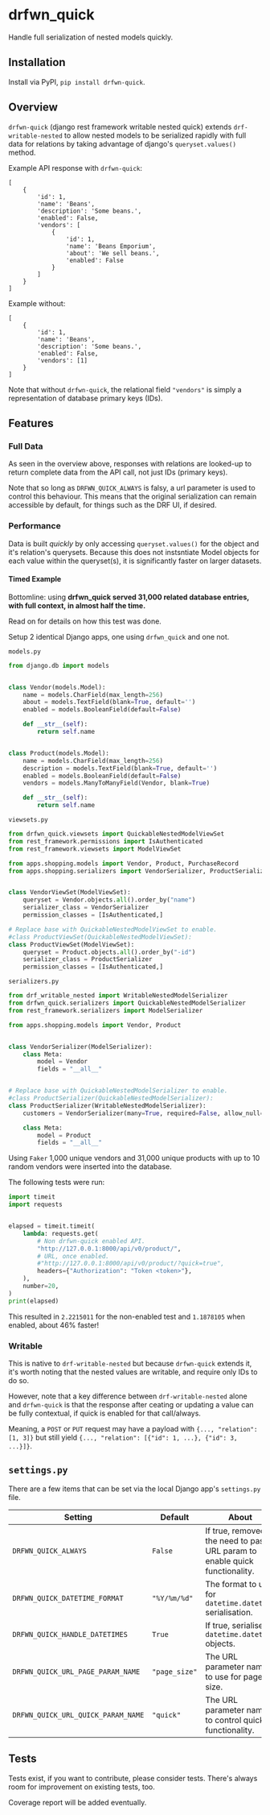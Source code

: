 # drfwn_quick

Handle full serialization of nested models quickly.

## Installation

Install via PyPI, `pip install drfwn-quick`.

## Overview

`drfwn-quick` (django rest framework writable nested quick) extends `drf-writable-nested`
to allow nested models to be serialized rapidly with full data for relations
by taking advantage of django's `queryset.values()` method.

Example API response with `drfwn-quick`:
```
[
    {
        'id': 1,
        'name': 'Beans',
        'description': 'Some beans.',
        'enabled': False,
        'vendors': [
            {
                'id': 1,
                'name': 'Beans Emporium',
                'about': 'We sell beans.',
                'enabled': False
            }
        ]
    }
]
```

Example without:
```
[
    {
        'id': 1,
        'name': 'Beans',
        'description': 'Some beans.',
        'enabled': False,
        'vendors': [1]
    }
]
```

Note that without `drfwn-quick`, the relational field `"vendors"` is simply
a representation of database primary keys (IDs).

## Features

### Full Data

As seen in the overview above, responses with relations are looked-up to return
complete data from the API call, not just IDs (primary keys).

Note that so long as `DRFWN_QUICK_ALWAYS` is falsy, a url parameter is used to 
control this behaviour. This means that the original serialization can remain
accessible by default, for things such as the DRF UI, if desired.

### Performance

Data is built *quickly* by only accessing `queryset.values()` for the object and
it's relation's querysets. Because this does not instsntiate Model objects for each
value within the queryset(s), it is significantly faster on larger datasets.

#### Timed Example

Bottomline: using **drfwn_quick served 31,000 related database entries, with full
context, in almost half the time.**

Read on for details on how this test was done.

Setup 2 identical Django apps, one using `drfwn_quick` and one not.

`models.py`
```python
from django.db import models


class Vendor(models.Model):
    name = models.CharField(max_length=256)
    about = models.TextField(blank=True, default='')
    enabled = models.BooleanField(default=False)

    def __str__(self):
        return self.name


class Product(models.Model):
    name = models.CharField(max_length=256)
    description = models.TextField(blank=True, default='')
    enabled = models.BooleanField(default=False)
    vendors = models.ManyToManyField(Vendor, blank=True)

    def __str__(self):
        return self.name
```

`viewsets.py`
```python
from drfwn_quick.viewsets import QuickableNestedModelViewSet
from rest_framework.permissions import IsAuthenticated
from rest_framework.viewsets import ModelViewSet

from apps.shopping.models import Vendor, Product, PurchaseRecord
from apps.shopping.serializers import VendorSerializer, ProductSerializer


class VendorViewSet(ModelViewSet):
    queryset = Vendor.objects.all().order_by("name")
    serializer_class = VendorSerializer
    permission_classes = [IsAuthenticated,]

# Replace base with QuickableNestedModelViewSet to enable.
#class ProductViewSet(QuickableNestedModelViewSet):
class ProductViewSet(ModelViewSet):
    queryset = Product.objects.all().order_by("-id")
    serializer_class = ProductSerializer
    permission_classes = [IsAuthenticated,]
```

`serializers.py`
```python
from drf_writable_nested import WritableNestedModelSerializer
from drfwn_quick.serializers import QuickableNestedModelSerializer
from rest_framework.serializers import ModelSerializer

from apps.shopping.models import Vendor, Product


class VendorSerializer(ModelSerializer):
    class Meta:
        model = Vendor
        fields = "__all__"


# Replace base with QuickableNestedModelSerializer to enable.
#class ProductSerializer(QuickableNestedModelSerializer):
class ProductSerializer(WritableNestedModelSerializer):
    customers = VendorSerializer(many=True, required=False, allow_null=True)

    class Meta:
        model = Product
        fields = "__all__"
```

Using `Faker` 1,000 unique vendors and 31,000 unique products with up to 10
random vendors were inserted into the database.

The following tests were run:

```python
import timeit
import requests


elapsed = timeit.timeit(
    lambda: requests.get(
        # Non drfwn-quick enabled API.
        "http://127.0.0.1:8000/api/v0/product/",
        # URL, once enabled.
        #"http://127.0.0.1:8000/api/v0/product/?quick=true",
        headers={"Authorization": "Token <token>"},
    ),
    number=20,
)
print(elapsed)
```

This resulted in `2.2215011` for the non-enabled test and `1.1878105` when enabled,
about 46% faster!

### Writable

This is native to `drf-writable-nested` but because `drfwn-quick` extends it,
it's worth noting that the nested values are writable, and require only IDs
to do so.

However, note that a key difference between `drf-writable-nested` alone and 
`drfwn-quick` is that the response after ceating or updating a value can be
fully contextual, if quick is enabled for that call/always.

Meaning, a `POST` or `PUT` request may have a payload with `{..., "relation": [1, 3]}`
but still yield `{..., "relation": [{"id": 1, ...}, {"id": 3, ...}]}`.

## `settings.py`

There are a few items that can be set via the local Django app's `settings.py`
file.

| Setting | Default | About |
|---|---|---|
| `DRFWN_QUICK_ALWAYS` | `False` | If true, removed the need to pass a URL param to enable quick functionality. |
| `DRFWN_QUICK_DATETIME_FORMAT` | `"%Y/%m/%d"` | The format to use for `datetime.datetime` serialisation. |
| `DRFWN_QUICK_HANDLE_DATETIMES` | `True` | If true, serialise `datetime.datetime` objects. |
| `DRFWN_QUICK_URL_PAGE_PARAM_NAME` | `"page_size"` | The URL parameter name to use for page size. |
| `DRFWN_QUICK_URL_QUICK_PARAM_NAME` | `"quick"` | The URL parameter name to control quick functionality. |

## Tests

Tests exist, if you want to contribute, please consider tests. There's always
room for improvement on existing tests, too.

Coverage report will be added eventually.
